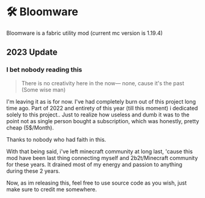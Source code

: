 <div align="center"> </div>

# 🛠️ Bloomware
Bloomware is a fabric utility mod (current mc version is 1.19.4)

## 2023 Update
### I bet nobody reading this

> There is no creativity here in the now— none, cause it's the past (Some wise man)

I'm leaving it as is for now. I've had completely burn out of this project long time ago.
Part of 2022 and entirety of this year (till this moment) i dedicated solely to this project.. Just to realize how useless and dumb it was to the point not as single person bought a subscription, which was honestly, pretty cheap (5$/Month).

Thanks to nobody who had faith in this. 

With that being said, i've left minecraft community at long last, 'cause this mod have been last thing connecting myself and 2b2t/Minecraft community for these years. 
It drained most of my energy and passion to anything during these 2 years.

Now, as im releasing this, feel free to use source code as you wish, just make sure to credit me somewhere.
